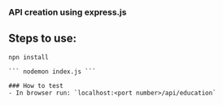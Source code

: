 ### API creation using express.js

## Steps to use:
``` npn install ```
``` export PORT=<Port number>
``` nodemon index.js ```

### How to test
- In browser run: `localhost:<port number>/api/education`